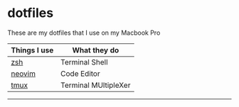 # dotfiles

These are my dotfiles that I use on my Macbook Pro

|Things I use|What they do|
|-|-|
|[zsh](https://github.com/ohmyzsh/ohmyzsh)|Terminal Shell|
|[neovim](https://github.com/neovim/neovim)|Code Editor|
|[tmux](http://www.sromero.org/wiki/linux/aplicaciones/tmux)|Terminal MUltipleXer|
---

